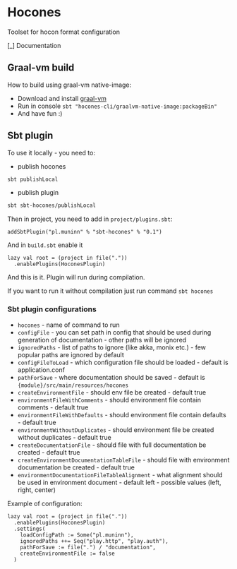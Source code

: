 # Hocones

Toolset for hocon format configuration

[_] Documentation

## Graal-vm build

How to build using graal-vm native-image:

* Download and install [graal-vm](https://www.graalvm.org/docs/getting-started/)
* Run in console `sbt "hocones-cli/graalvm-native-image:packageBin"`
* And have fun :)

## Sbt plugin

To use it locally - you need to:

* publish hocones

```bash
sbt publishLocal
```
 
* publish plugin

```bash
sbt sbt-hocones/publishLocal
```

Then in project, you need to add in `project/plugins.sbt`:

```sbtshell
addSbtPlugin("pl.muninn" % "sbt-hocones" % "0.1")
```

And in `build.sbt` enable it

```sbtshell
lazy val root = (project in file("."))
  .enablePlugins(HoconesPlugin)
```

And this is it. Plugin will run during compilation.

If you want to run it without compilation just run command `sbt hocones`

### Sbt plugin configurations

* `hocones` - name of command to run
* `configFile` - you can set path in config that should be used during generation of documentation - other paths will be ignored
* `ignoredPaths` - list of paths to ignore (like akka, monix etc.) - few popular paths are ignored by default
* `configFileToLoad` - which configuration file should be loaded - default is application.conf
* `pathForSave` - where documentation should be saved - default is `{module}/src/main/resources/hocones`
* `createEnvironmentFile` - should env file be created - default true
* `environmentFileWithComments` - should environment file contain comments - default true
* `environmentFileWithDefaults` - should environment file contain defaults - default true
* `environmentWithoutDuplicates` - should environment file be created without duplicates - default true
* `createDocumentationFile` - should file with full documentation be created - default true
* `createEnvironmentDocumentationTableFile` - should file with environment documentation be created - default true
* `environmentDocumentationFileTableAlignment` - what alignment should be used in environment document - default left - possible values (left, right, center)

Example of configuration:

```sbtshell
lazy val root = (project in file("."))
  .enablePlugins(HoconesPlugin)
  .settings(
    loadConfigPath := Some("pl.muninn"),
    ignoredPaths ++= Seq("play.http", "play.auth"),
    pathForSave := file(".") / "documentation",
    createEnvironmentFile := false
  )

```